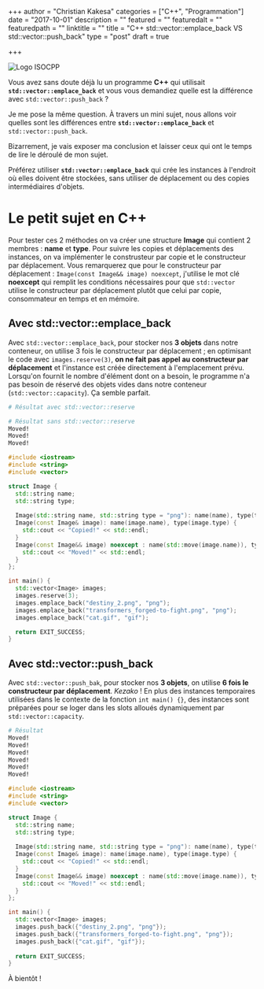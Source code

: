 +++
author = "Christian Kakesa"
categories = ["C++", "Programmation"]
date = "2017-10-01"
description = ""
featured = ""
featuredalt = ""
featuredpath = ""
linktitle = ""
title = "C++ std::vector::emplace_back VS std::vector::push_back"
type = "post"
draft = true

+++

![Logo ISOCPP](/images/logo_cpp_w260.png#floatleft)

Vous avez sans doute déjà lu un programme **C++** qui utilisait **`std::vector::emplace_back`** et vous vous demandiez quelle est la différence avec `std::vector::push_back` ?

Je me pose la même question. À travers un mini sujet, nous allons voir quelles sont les différences entre **`std::vector::emplace_back`** et `std::vector::push_back`.

Bizarrement, je vais exposer ma conclusion et laisser ceux qui ont le temps de lire le déroulé de mon sujet.

Préférez utiliser **`std::vector::emplace_back`** qui crée les instances à l'endroit où elles doivent être stockées, sans utiliser de déplacement ou des copies intermédiaires d'objets.

# Le petit sujet en C++

Pour tester ces 2 méthodes on va créer une structure **Image** qui contient 2 membres : **name** et **type**.
Pour suivre les copies et déplacements des instances, on va implémenter le construsteur par copie et le constructeur par déplacement.
Vous remarquerez que pour le constructeur par déplacement : `Image(const Image&& image) noexcept`, j'utilise le mot clé **noexcept** qui remplit les conditions nécessaires pour que `std::vector` utilise le constructeur par déplacement plutôt que celui par copie, consommateur en temps et en mémoire.

## Avec std::vector::emplace_back

Avec `std::vector::emplace_back`, pour stocker nos **3 objets** dans notre conteneur, on utilise 3 fois le constructeur par déplacement ; en optimisant le code avec `images.reserve(3)`, **on ne fait pas appel au constructeur par déplacement** et l'instance est créée directement à l'emplacement prévu. Lorsqu'on fournit le nombre d'élément dont on a besoin, le programme n'a pas besoin de réservé des objets vides dans notre conteneur (`std::vector::capacity`).
Ça semble parfait.

```bash
# Résultat avec std::vector::reserve

```

```bash
# Résultat sans std::vector::reserve
Moved!
Moved!
Moved!
```

```cpp
#include <iostream>
#include <string>
#include <vector>

struct Image {
  std::string name;
  std::string type;
  
  Image(std::string name, std::string type = "png"): name(name), type(type) {}
  Image(const Image& image): name(image.name), type(image.type) {
    std::cout << "Copied!" << std::endl;
  }
  Image(const Image&& image) noexcept : name(std::move(image.name)), type(std::move(image.type)) {
    std::cout << "Moved!" << std::endl;
  }
};

int main() {
  std::vector<Image> images;
  images.reserve(3);
  images.emplace_back("destiny_2.png", "png");
  images.emplace_back("transformers_forged-to-fight.png", "png");
  images.emplace_back("cat.gif", "gif");

  return EXIT_SUCCESS;
}

```

## Avec std::vector::push_back

Avec `std::vector::push_bak`, pour stocker nos **3 objets**, on utilise **6 fois le constructeur par déplacement**.
<i>Kezako</i> !
En plus des instances temporaires utilisées dans le contexte de la fonction `int main() {}`, des instances sont préparées pour se loger dans les slots alloués dynamiquement par `std::vector::capacity`.

```bash
# Résultat
Moved!
Moved!
Moved!
Moved!
Moved!
Moved!
```

```cpp
#include <iostream>
#include <string>
#include <vector>

struct Image {
  std::string name;
  std::string type;
  
  Image(std::string name, std::string type = "png"): name(name), type(type) {}
  Image(const Image& image): name(image.name), type(image.type) {
    std::cout << "Copied!" << std::endl;
  }
  Image(const Image&& image) noexcept : name(std::move(image.name)), type(std::move(image.type)) {
    std::cout << "Moved!" << std::endl;
  }
};

int main() {
  std::vector<Image> images;
  images.push_back({"destiny_2.png", "png"});
  images.push_back({"transformers_forged-to-fight.png", "png"});
  images.push_back({"cat.gif", "gif"});
  
  return EXIT_SUCCESS;
}

```

À bientôt !
